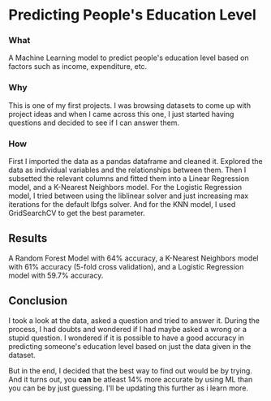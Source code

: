 # Predicting People's Education Level
### What
A Machine Learning model to predict people's education level based on factors such as income, expenditure, etc.
### Why
This is one of my first projects. I was browsing datasets to come up with project ideas and when I came across this one, I just started having questions and decided to see if I can answer them.
### How
First I imported the data as a pandas dataframe and cleaned it. Explored the data as individual variables and the relationships between them. Then I subsetted the relevant columns and fitted them into a Linear Regression model, and a K-Nearest Neighbors model. For the Logistic Regression model, I tried between using the liblinear solver and just increasing max iterations for the default lbfgs solver. And for the KNN model, I used GridSearchCV to get the best parameter.
## Results
A Random Forest Model with 64% accuracy, a K-Nearest Neighbors model with 61% accuracy (5-fold cross validation), and a Logistic Regression model with 59.7% accuracy.
## Conclusion
I took a look at the data, asked a question and tried to answer it. During the process, I had doubts and wondered if I had maybe asked a wrong or a stupid question. I wondered if it is possible to have a good accuracy in predicting someone's education level based on just the data given in the dataset. 

But in the end, I decided that the best way to find out would be by trying. And it turns out, you **can** be atleast 14% more accurate by using ML than you can be by just guessing. I'll be updating this further as i learn more.
